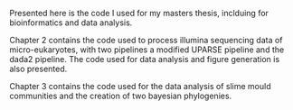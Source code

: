 Presented here is the code I used for my masters thesis, inclduing for bioinformatics and data analysis.

Chapter 2 contains the code used to process illumina sequencing data of micro-eukaryotes, with two pipelines a modified UPARSE pipeline and the dada2 pipeline. 
The code used for data analysis and figure generation is also presented.

Chapter 3 contains the code used for the data analysis of slime mould communities and the creation of two bayesian phylogenies.

